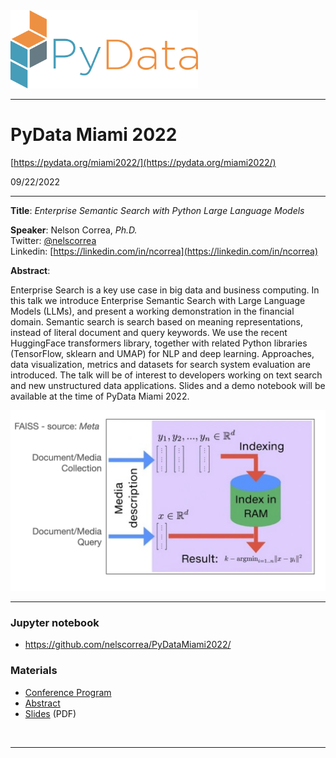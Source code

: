 <img src="./images/pydata_logo.png" alt="PyData logo" width="300">

<hr/>

# PyData Miami 2022
[https://pydata.org/miami2022/](https://pydata.org/miami2022/)

09/22/2022

<hr/> 

**Title**: *Enterprise Semantic Search with Python Large Language Models*

**Speaker**: Nelson Correa, *Ph.D.* <br/>
Twitter: [@nelscorrea](https://twitter.com/nelscorrea)<br/>
Linkedin: [https://linkedin.com/in/ncorrea](https://linkedin.com/in/ncorrea)

**Abstract**: 

Enterprise Search is a key use case in big data and business computing. In this talk we introduce Enterprise Semantic Search with Large Language Models (LLMs), and present a working demonstration in the financial domain. Semantic search is search based on meaning representations, instead of literal document and query keywords. We use the recent HuggingFace transformers library, together with related Python libraries (TensorFlow, sklearn and UMAP) for NLP and deep learning. Approaches, data visualization, metrics and datasets for search system evaluation are introduced. The talk will be of interest to developers working on text search and new unstructured data applications. Slides and a demo notebook will be available at the time of PyData Miami 2022.

<img src="./images/pydata_miami2022_ess_faiss.png" alt="Enterprise Semantic Search with Python Large Language Models" width="700">

<br/>

------------------

### Jupyter notebook

* https://github.com/nelscorrea/PyDataMiami2022/

### Materials

* [Conference Program](https://pydata.org/miami2022/schedule/)
* [Abstract](https://miami2022.pydata.org/cfp/talk/RQD3Y8/) 
* [Slides](./PyData_Miami_2022_ESS_ncorrea_FINAL.pdf) (PDF)
<!-- * [Repository - TBD](./) -->

<br/>
<hr/>